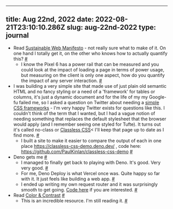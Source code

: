 
---
title: Aug 22nd, 2022 
date: 2022-08-21T23:10:10.286Z
slug: aug-22nd-2022
type: journal
---
* Read [Sustainable Web Manifesto](https://www.sustainablewebmanifesto.com/) - not really sure what to make of it. On one hand I totally get it, on the other who knows how to actually quantify this? [#](#6302bb52-d18c-43af-8503-328addb4f3a4)<a name="6302bb52-d18c-43af-8503-328addb4f3a4"></a>
  * I know the Pixel 6 has a power rail that can be measured and you could look at the impact of loading a page in terms of power usage, but measuring on the client is only one aspect, how do you quantify the impact of any server interaction. [#](#63051549-8cba-4791-8f2f-7e54e148675d)<a name="63051549-8cba-4791-8f2f-7e54e148675d"></a>
* I was building a very simple site that made use of just plain old semantic HTML and no fancy styling or a need of a 'framework' for tables or columns, it's just a dynamic document and for the life of my my Google-fu failed me, so I asked a question on Twitter about needing a [simple CSS frameworks](https://twitter.com/Paul_Kinlan/status/1560769014787411969) - I'm very happy Twitter exists for questions like this. I couldn't think of the term that I wanted, but I had a vague notion of needing something that replaces the default stylesheet that the browser would apply (and I remember seeing one styled for Tufte). It turns out it's called no-class or [Classless CSS](../entry/classless-css)< I'll keep that page up to date as I find more. [#](#63034157-2703-4e70-8808-1acf668bfed7)<a name="63034157-2703-4e70-8808-1acf668bfed7"></a>
  * I built a site to make it easier to compare the output of each in one place https://classless-css-demo.deno.dev/ , code here: https://github.com/PaulKinlan/classless-css-demo [#](#630386c9-f9a0-4657-88a2-e2bbdb563551)<a name="630386c9-f9a0-4657-88a2-e2bbdb563551"></a>
* Deno gets me [#](#63034373-dc59-47ba-b919-b266d7c545e7)<a name="63034373-dc59-47ba-b919-b266d7c545e7"></a>
  * I managed to finally get back to playing with Deno. It's good. Very very good. [#](#6303476a-ed4a-41ab-bd0c-d678a01d8a2f)<a name="6303476a-ed4a-41ab-bd0c-d678a01d8a2f"></a>
  * For me, Deno Deploy is what Vercel once was. Quite happy so far with it. It just feels like building a web app. [#](#63034780-0873-43a4-85c7-e35b77df5fab)<a name="63034780-0873-43a4-85c7-e35b77df5fab"></a>
  * I ended up writing my own request router and it was surprisingly smooth to get going. [Code here](https://github.com/PaulKinlan/ChromeStatusLite/blob/main/main.ts#L41) if you are interested. [#](#630347a9-3413-4fc8-9c28-9a2f90187fc8)<a name="630347a9-3413-4fc8-9c28-9a2f90187fc8"></a>
* Read [Color & Contrast](https://colorandcontrast.com/#/) [#](#6303823b-574f-4e1f-b064-9e21ae5bceac)<a name="6303823b-574f-4e1f-b064-9e21ae5bceac"></a>
  * This is an incredible resource. I'm still reading it. [#](#63038245-c873-4120-b367-bfd35f1a91d4)<a name="63038245-c873-4120-b367-bfd35f1a91d4"></a>

